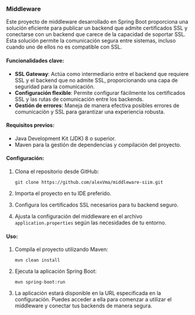 ### Middleware

Este proyecto de middleware desarrollado en Spring Boot proporciona una solución eficiente para publicar un backend que admite certificados SSL y conectarse con un backend que carece de la capacidad de soportar SSL. Esta solución permite la comunicación segura entre sistemas, incluso cuando uno de ellos no es compatible con SSL.

#### Funcionalidades clave:
- **SSL Gateway**: Actúa como intermediario entre el backend que requiere SSL y el backend que no admite SSL, proporcionando una capa de seguridad para la comunicación.
- **Configuración flexible**: Permite configurar fácilmente los certificados SSL y las rutas de comunicación entre los backends.
- **Gestión de errores**: Maneja de manera efectiva posibles errores de comunicación y SSL para garantizar una experiencia robusta.

#### Requisitos previos:
- Java Development Kit (JDK) 8 o superior.
- Maven para la gestión de dependencias y compilación del proyecto.

#### Configuración:
1. Clona el repositorio desde GitHub:

   ```
   git clone https://github.com/alexVma/middleware-siim.git
   ```

2. Importa el proyecto en tu IDE preferido.

3. Configura los certificados SSL necesarios para tu backend seguro.

4. Ajusta la configuración del middleware en el archivo `application.properties` según las necesidades de tu entorno.

#### Uso:
1. Compila el proyecto utilizando Maven:

   ```
   mvn clean install
   ```

2. Ejecuta la aplicación Spring Boot:

   ```
   mvn spring-boot:run
   ```

3. La aplicación estará disponible en la URL especificada en la configuración. Puedes acceder a ella para comenzar a utilizar el middleware y conectar tus backends de manera segura.
